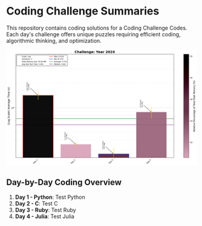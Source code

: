 # Coding Challenge Summaries

This repository contains coding solutions for a Coding Challenge Codes. Each day's challenge offers unique puzzles requiring efficient coding, algorithmic thinking, and optimization.

![2024 Full Runtime](2024_Log_plot.png)

## Day-by-Day Coding Overview

1. **Day 1 - Python**: Test Python
2. **Day 2 - C**: Test C
3. **Day 3 - Ruby**: Test Ruby
4. **Day 4 - Julia**: Test Julia